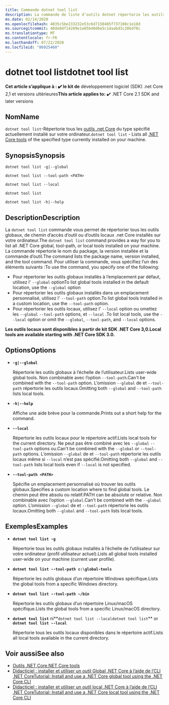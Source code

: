 ```yaml
---
title: Commande dotnet tool list
description: La commande de liste d’outils dotnet répertorie les outils .NET Core qui sont installés sur votre ordinateur.
ms.date: 02/14/2020
ms.openlocfilehash: 4035c5be233232e53c6d7150485f737108c1e18d
ms.sourcegitcommit: 40de8df14289e1e05b40d6e5c1daabd3c286d70c
ms.translationtype: MT
ms.contentlocale: fr-FR
ms.lasthandoff: 07/22/2020
ms.locfileid: "86925460"
---
```

# <a name="dotnet-tool-list"></a><span data-ttu-id="c6425-103">dotnet tool list</span><span class="sxs-lookup"><span data-stu-id="c6425-103">dotnet tool list</span></span>

<span data-ttu-id="c6425-104">**Cet article s’applique à : ✔️ le kit de** développement logiciel (SDK) .net Core 2,1 et versions ultérieures</span><span class="sxs-lookup"><span data-stu-id="c6425-104">**This article applies to:** ✔️ .NET Core 2.1 SDK and later versions</span></span>

## <a name="name"></a><span data-ttu-id="c6425-105">Nom</span><span class="sxs-lookup"><span data-stu-id="c6425-105">Name</span></span>

<span data-ttu-id="c6425-106">`dotnet tool list`-Répertorie tous les [outils .net Core](global-tools.md) du type spécifié actuellement installé sur votre ordinateur.</span><span class="sxs-lookup"><span data-stu-id="c6425-106">`dotnet tool list` - Lists all [.NET Core tools](global-tools.md) of the specified type currently installed on your machine.</span></span>

## <a name="synopsis"></a><span data-ttu-id="c6425-107">Synopsis</span><span class="sxs-lookup"><span data-stu-id="c6425-107">Synopsis</span></span>

```dotnetcli
dotnet tool list -g|--global

dotnet tool list --tool-path <PATH>

dotnet tool list --local

dotnet tool list

dotnet tool list -h|--help
```

## <a name="description"></a><span data-ttu-id="c6425-108">Description</span><span class="sxs-lookup"><span data-stu-id="c6425-108">Description</span></span>

<span data-ttu-id="c6425-109">La `dotnet tool list` commande vous permet de répertorier tous les outils globaux, de chemin d’accès d’outil ou d’outils locaux .net Core installés sur votre ordinateur.</span><span class="sxs-lookup"><span data-stu-id="c6425-109">The `dotnet tool list` command provides a way for you to list all .NET Core global, tool-path, or local tools installed on your machine.</span></span> <span data-ttu-id="c6425-110">La commande répertorie le nom du package, la version installée et la commande d’outil.</span><span class="sxs-lookup"><span data-stu-id="c6425-110">The command lists the package name, version installed, and the tool command.</span></span>  <span data-ttu-id="c6425-111">Pour utiliser la commande, vous spécifiez l’un des éléments suivants :</span><span class="sxs-lookup"><span data-stu-id="c6425-111">To use the command, you specify one of the following:</span></span>

* <span data-ttu-id="c6425-112">Pour répertorier les outils globaux installés à l’emplacement par défaut, utilisez l' `--global` option</span><span class="sxs-lookup"><span data-stu-id="c6425-112">To list global tools installed in the default location, use the `--global` option</span></span>
* <span data-ttu-id="c6425-113">Pour répertorier les outils globaux installés dans un emplacement personnalisé, utilisez l' `--tool-path` option.</span><span class="sxs-lookup"><span data-stu-id="c6425-113">To list global tools installed in a custom location, use the `--tool-path` option.</span></span>
* <span data-ttu-id="c6425-114">Pour répertorier les outils locaux, utilisez l' `--local` option ou omettez les `--global` `--tool-path` options, et `--local` .</span><span class="sxs-lookup"><span data-stu-id="c6425-114">To list local tools, use the `--local` option or omit the `--global`, `--tool-path`, and `--local` options.</span></span>

<span data-ttu-id="c6425-115">**Les outils locaux sont disponibles à partir de kit SDK .NET Core 3,0.**</span><span class="sxs-lookup"><span data-stu-id="c6425-115">**Local tools are available starting with .NET Core SDK 3.0.**</span></span>

## <a name="options"></a><span data-ttu-id="c6425-116">Options</span><span class="sxs-lookup"><span data-stu-id="c6425-116">Options</span></span>

- **`-g|--global`**

  <span data-ttu-id="c6425-117">Répertorie les outils globaux à l’échelle de l’utilisateur.</span><span class="sxs-lookup"><span data-stu-id="c6425-117">Lists user-wide global tools.</span></span> <span data-ttu-id="c6425-118">Non combinable avec l’option `--tool-path`.</span><span class="sxs-lookup"><span data-stu-id="c6425-118">Can't be combined with the `--tool-path` option.</span></span> <span data-ttu-id="c6425-119">L’omission `--global` de et `--tool-path` répertorie les outils locaux.</span><span class="sxs-lookup"><span data-stu-id="c6425-119">Omitting both `--global` and `--tool-path` lists local tools.</span></span>

- **`-h|--help`**

  <span data-ttu-id="c6425-120">Affiche une aide brève pour la commande.</span><span class="sxs-lookup"><span data-stu-id="c6425-120">Prints out a short help for the command.</span></span>

- **`--local`**

  <span data-ttu-id="c6425-121">Répertorie les outils locaux pour le répertoire actif.</span><span class="sxs-lookup"><span data-stu-id="c6425-121">Lists local tools for the current directory.</span></span> <span data-ttu-id="c6425-122">Ne peut pas être combiné avec les `--global` `--tool-path` options ou.</span><span class="sxs-lookup"><span data-stu-id="c6425-122">Can't be combined with the `--global` or `--tool-path` options.</span></span> <span data-ttu-id="c6425-123">L’omission `--global` de et `--tool-path` répertorie les outils locaux même si `--local` n’est pas spécifié.</span><span class="sxs-lookup"><span data-stu-id="c6425-123">Omitting both `--global` and `--tool-path` lists local tools even if `--local` is not specified.</span></span>

- **`--tool-path <PATH>`**

  <span data-ttu-id="c6425-124">Spécifie un emplacement personnalisé où trouver les outils globaux.</span><span class="sxs-lookup"><span data-stu-id="c6425-124">Specifies a custom location where to find global tools.</span></span> <span data-ttu-id="c6425-125">Le chemin peut être absolu ou relatif.</span><span class="sxs-lookup"><span data-stu-id="c6425-125">PATH can be absolute or relative.</span></span> <span data-ttu-id="c6425-126">Non combinable avec l’option `--global`.</span><span class="sxs-lookup"><span data-stu-id="c6425-126">Can't be combined with the `--global` option.</span></span> <span data-ttu-id="c6425-127">L’omission `--global` de et `--tool-path` répertorie les outils locaux.</span><span class="sxs-lookup"><span data-stu-id="c6425-127">Omitting both `--global` and `--tool-path` lists local tools.</span></span>

## <a name="examples"></a><span data-ttu-id="c6425-128">Exemples</span><span class="sxs-lookup"><span data-stu-id="c6425-128">Examples</span></span>

- **`dotnet tool list -g`**

  <span data-ttu-id="c6425-129">Répertorie tous les outils globaux installés à l’échelle de l’utilisateur sur votre ordinateur (profil utilisateur actuel).</span><span class="sxs-lookup"><span data-stu-id="c6425-129">Lists all global tools installed user-wide on your machine (current user profile).</span></span>

- **`dotnet tool list --tool-path c:\global-tools`**

  <span data-ttu-id="c6425-130">Répertorie les outils globaux d’un répertoire Windows spécifique.</span><span class="sxs-lookup"><span data-stu-id="c6425-130">Lists the global tools from a specific Windows directory.</span></span>

- **`dotnet tool list --tool-path ~/bin`**

  <span data-ttu-id="c6425-131">Répertorie les outils globaux d’un répertoire Linux/macOS spécifique.</span><span class="sxs-lookup"><span data-stu-id="c6425-131">Lists the global tools from a specific Linux/macOS directory.</span></span>

- <span data-ttu-id="c6425-132">**`dotnet tool list`** ni**`dotnet tool list --local`**</span><span class="sxs-lookup"><span data-stu-id="c6425-132">**`dotnet tool list`** or **`dotnet tool list --local`**</span></span>

  <span data-ttu-id="c6425-133">Répertorie tous les outils locaux disponibles dans le répertoire actif.</span><span class="sxs-lookup"><span data-stu-id="c6425-133">Lists all local tools available in the current directory.</span></span>

## <a name="see-also"></a><span data-ttu-id="c6425-134">Voir aussi</span><span class="sxs-lookup"><span data-stu-id="c6425-134">See also</span></span>

- [<span data-ttu-id="c6425-135">Outils .NET Core</span><span class="sxs-lookup"><span data-stu-id="c6425-135">.NET Core tools</span></span>](global-tools.md)
- [<span data-ttu-id="c6425-136">Didacticiel : installer et utiliser un outil Global .NET Core à l’aide de l’CLI .NET Core</span><span class="sxs-lookup"><span data-stu-id="c6425-136">Tutorial: Install and use a .NET Core global tool using the .NET Core CLI</span></span>](global-tools-how-to-use.md)
- [<span data-ttu-id="c6425-137">Didacticiel : installer et utiliser un outil local .NET Core à l’aide de l’CLI .NET Core</span><span class="sxs-lookup"><span data-stu-id="c6425-137">Tutorial: Install and use a .NET Core local tool using the .NET Core CLI</span></span>](local-tools-how-to-use.md)
